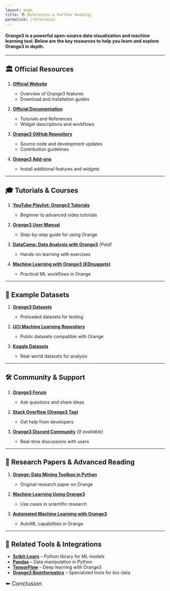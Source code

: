 ```yaml
---
layout: page
title: 📚 References & Further Reading
permalink: /references
---
```




#### Orange3 is a powerful open-source data visualization and machine learning tool. Below are the key resources to help you learn and explore Orange3 in depth.

---

## 🏛 Official Resources

1. **[Official Website](https://orangedatamining.com/)**  
   - Overview of Orange3 features  
   - Download and installation guides  

2. **[Official Documentation](https://orangedatamining.com/docs/)**  
   - Tutorials and References  
   - Widget descriptions and workflows  

3. **[Orange3 GitHub Repository](https://github.com/biolab/orange3)**  
   - Source code and development updates  
   - Contribution guidelines  

4. **[Orange3 Add-ons](https://orangedatamining.com/addons/)**  
   - Install additional features and widgets  

---

## 🎓 Tutorials & Courses

1. **[YouTube Playlist: Orange3 Tutorials](https://www.youtube.com/playlist?list=PLGiD37sGf8FNqRdzFLvlXHtmo80TxObxF)**  
   - Beginner to advanced video tutorials  

2. **[Orange3 User Manual](https://orangedatamining.com/user-manual/)**  
   - Step-by-step guide for using Orange  

3. **[DataCamp: Data Analysis with Orange3](https://www.datacamp.com/)** _(Paid)_  
   - Hands-on learning with exercises  

4. **[Machine Learning with Orange3 (KDnuggets)](https://www.kdnuggets.com/2021/02/machine-learning-orange3.html)**  
   - Practical ML workflows in Orange  

---

## 📂 Example Datasets

1. **[Orange3 Datasets](https://orangedatamining.com/datasets/)**  
   - Preloaded datasets for testing  

2. **[UCI Machine Learning Repository](https://archive.ics.uci.edu/ml/index.php)**  
   - Public datasets compatible with Orange  

3. **[Kaggle Datasets](https://www.kaggle.com/datasets)**  
   - Real-world datasets for analysis  

---

## 🛠 Community & Support

1. **[Orange3 Forum](https://forum.biolab.si/)**  
   - Ask questions and share ideas  

2. **[Stack Overflow (Orange3 Tag)](https://stackoverflow.com/questions/tagged/orange3)**  
   - Get help from developers  

3. **[Orange3 Discord Community](https://discord.gg/orangedatamining)** _(If available)_  
   - Real-time discussions with users  

---

## 📄 Research Papers & Advanced Reading

1. **[Orange: Data Mining Toolbox in Python](https://arxiv.org/pdf/1109.3557.pdf)**  
   - Original research paper on Orange  

2. **[Machine Learning Using Orange3](https://www.sciencedirect.com/science/article/pii/S1877050919313385)**  
   - Use cases in scientific research  

3. **[Automated Machine Learning with Orange3](https://link.springer.com/article/10.1007/s10462-019-09769-4)**  
   - AutoML capabilities in Orange  

---

## 🔗 Related Tools & Integrations

- **[Scikit-Learn](https://scikit-learn.org/)** – Python library for ML models  
- **[Pandas](https://pandas.pydata.org/)** – Data manipulation in Python  
- **[TensorFlow](https://www.tensorflow.org/)** – Deep learning with Orange3  
- **[Orange3 Bioinformatics](https://github.com/biolab/orange3-bioinformatics)** – Specialized tools for bio-data  




<div style="display: flex; justify-content: space-between; width: 100%; top: 5px;">
  <a href="/PSDV-orange3/conclusion" style="text-decoration: none; font-size: large;">⬅️ Conclusion</a>
</div>
